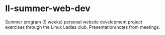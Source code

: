 # ll-summer-web-dev
Summer program (9 weeks) personal website development project exercises through the Linux Ladies club. Presentation/notes from meetings. 
